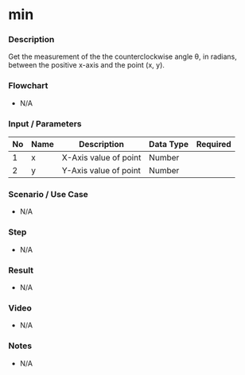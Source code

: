 # min

### Description

Get the  measurement of the the counterclockwise angle θ, in radians, between the positive x-axis and the point (x, y).

### Flowchart

- N/A 

### Input / Parameters

| No | Name | Description | Data Type | Required |
| ------ | ------ | ------ |------ | ------ |
| 1 | x | X-Axis value of point | Number |  |
| 2 | y | Y-Axis value of point | Number |  |

### Scenario / Use Case

- N/A

### Step

- N/A

### Result

- N/A

### Video

- N/A

### Notes

- N/A